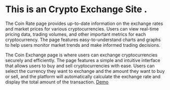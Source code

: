 
# This is an Crypto Exchange Site  . 
The Coin Rate page provides up-to-date information on the exchange rates and market prices for various cryptocurrencies. Users can view real-time pricing data, trading volumes, and other important metrics for each cryptocurrency.
The page features easy-to-understand charts and graphs to help users monitor market trends and make informed trading decisions.

The Coin Exchange page is where users can exchange cryptocurrencies securely and efficiently. 
The page features a simple and intuitive interface that allows users to buy and sell cryptocurrencies with ease. Users can select the currency they want to exchange and the amount they want to buy or sell, and the platform will automatically calculate the exchange rate and display the total amount of the transaction.
[Demo](crypto.usmanxs.com)
